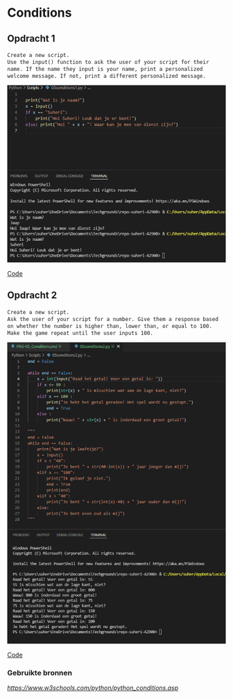 # **Conditions**

## **Opdracht 1**

    Create a new script.
    Use the input() function to ask the user of your script for their name. If the name they input is your name, print a personalized welcome message. If not, print a different personalized message.

![SS](../00_includes/PRG/05.01.png)

[Code](../Python/Scripts/05conditions1.py)

## **Opdracht 2**

    Create a new script.
    Ask the user of your script for a number. Give them a response based on whether the number is higher than, lower than, or equal to 100.
    Make the game repeat until the user inputs 100.

![SS](../00_includes/PRG/05.02.png)

[Code](../Python/Scripts/05conditions2.py)


### **Gebruikte bronnen**

*<https://www.w3schools.com/python/python_conditions.asp>*
